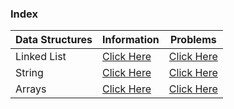 
### Index
| Data Structures | Information                           | Problems                                       |
|-----------------|---------------------------------------|------------------------------------------------|
| Linked List     | [Click Here](./LinkedLists/README.md) | [Click Here](./LinkedLists/Problems/README.md) |
| String          | [Click Here](./String/README.md)      | [Click Here](./String/Problems/README.md)      |
| Arrays          | [Click Here](./Arrays/README.md)      | [Click Here](./Arrays/Problems/README.md)      |

